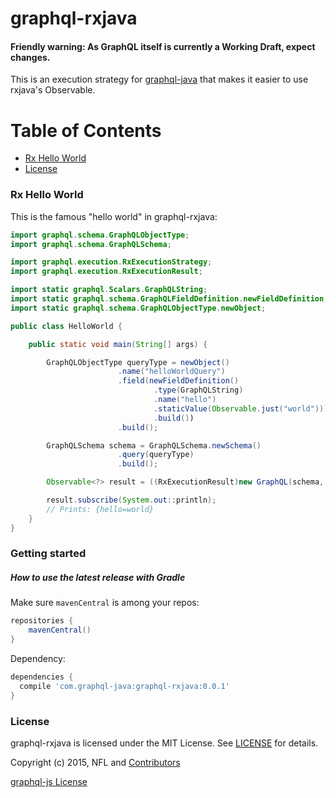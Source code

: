 # graphql-rxjava

#### Friendly warning: As GraphQL itself is currently a Working Draft, expect changes.

This is an execution strategy for [graphql-java](https://github.com/andimarek/graphql-java) that makes
it easier to use rxjava's Observable.

# Table of Contents

- [Rx Hello World](#hello-world)
- [License](#license)


### Rx Hello World

This is the famous "hello world" in graphql-rxjava:

```java
import graphql.schema.GraphQLObjectType;
import graphql.schema.GraphQLSchema;

import graphql.execution.RxExecutionStrategy;
import graphql.execution.RxExecutionResult;

import static graphql.Scalars.GraphQLString;
import static graphql.schema.GraphQLFieldDefinition.newFieldDefinition;
import static graphql.schema.GraphQLObjectType.newObject;

public class HelloWorld {

    public static void main(String[] args) {

        GraphQLObjectType queryType = newObject()
                        .name("helloWorldQuery")
                        .field(newFieldDefinition()
                                .type(GraphQLString)
                                .name("hello")
                                .staticValue(Observable.just("world")))
                                .build())
                        .build();

        GraphQLSchema schema = GraphQLSchema.newSchema()
                        .query(queryType)
                        .build();

        Observable<?> result = ((RxExecutionResult)new GraphQL(schema, new RxExecutionStrategy()).execute("{hello}")).getDataObservable();

        result.subscribe(System.out::println);
        // Prints: {hello=world}
    }
}
```

### Getting started

##### How to use the latest release with Gradle

Make sure `mavenCentral` is among your repos:

```groovy
repositories {
    mavenCentral()
}

```
Dependency:

```groovy
dependencies {
  compile 'com.graphql-java:graphql-rxjava:0.0.1'
}

```

### License

graphql-rxjava is licensed under the MIT License. See [LICENSE](LICENSE) for details.

Copyright (c) 2015, NFL and [Contributors](https://github.com/nfl/graphql-java/graphs/contributors)

[graphql-js License](https://github.com/graphql/graphql-js/blob/master/LICENSE)
